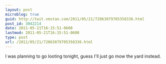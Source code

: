 ```yaml
---
layout: post
microblog: true
guid: http://twit.vmstan.com/2011/05/21/72063079705358336.html
post_id: 3042214
date: 2011-05-21T16:15:51-0600
lastmod: 2011-05-21T16:15:51-0600
type: post
url: /2011/05/21/72063079705358336.html
---
```

I was planning to go looting tonight, guess I'll just go mow the yard instead.
